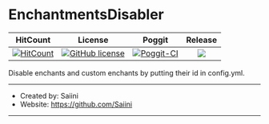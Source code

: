 # EnchantmentsDisabler

| HitCount | License | Poggit | Release |
|:--:|:--:|:--:|:--:|
|[![HitCount](http://hits.dwyl.io/JackMD/EnchantmentsDisabler.svg)](http://hits.dwyl.io/JackMD/EnchantmentsDisabler)|[![GitHub license](https://img.shields.io/github/license/JackMD/EnchantmentsDisabler.svg)](https://github.com/JackMD/EnchantmentsDisabler/blob/master/LICENSE)|[![Poggit-CI](https://poggit.pmmp.io/ci.shield/JackMD/EnchantmentsDisabler/EnchantmentsDisabler)](https://poggit.pmmp.io/ci/JackMD/EnchantmentsDisabler/EnchantmentsDisabler)|[![](https://poggit.pmmp.io/shield.state/EnchantmentsDisabler)](https://poggit.pmmp.io/p/EnchantmentsDisabler)|

Disable enchants and custom enchants by putting their id in config.yml.

---
 * Created by: Saiini 
 * Website: https://github.com/Saiini
---